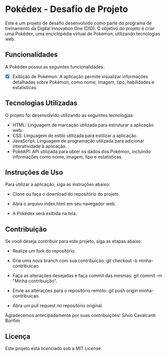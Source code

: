 # Pokédex - Desafio de Projeto

Este é um projeto de desafio desenvolvido como parte do programa de treinamento da Digital Innovation One (DIO). O objetivo do projeto é criar uma Pokédex, uma enciclopédia virtual de Pokémon, utilizando tecnologias web.
## Funcionalidades

 A Pokédex possui as seguintes funcionalidades:

 - [X] Exibição de Pokémon: A aplicação permite visualizar informações detalhadas sobre Pokémon, como nome, imagem, tipo, habilidades e estatísticas.

## Tecnologias Utilizadas

O projeto foi desenvolvido utilizando as seguintes tecnologias:

   - HTML: Linguagem de marcação utilizada para estruturar a aplicação web.
   - CSS: Linguagem de estilo utilizada para estilizar a aplicação.
   - JavaScript: Linguagem de programação utilizada para adicionar interatividade à aplicação.
   - PokéAPI: API utilizada para obter os dados dos Pokémon, incluindo informações como nome, imagem, tipo e estatísticas.

## Instruções de Uso

Para utilizar a aplicação, siga as instruções abaixo:

 - Clone ou faça o download do repositório do projeto.

 - Abra o arquivo index.html em seu navegador web.

 - A Pokédex será exibida na tela.

## Contribuição

Se você deseja contribuir para este projeto, siga as etapas abaixo:

 - Realize um fork do repositório.

 - Crie uma nova branch com sua contribuição: git checkout -b minha-contribuicao.

 - Faça as alterações desejadas e faça commit das mesmas: git commit -m "Minha contribuição".

 - Envie as alterações para o repositório remoto: git push origin minha-contribuicao.

 - Abra um pull request no repositório original.

Agradecemos antecipadamente por suas contribuições!
Silvio Cavalcanti Bonfim

## Licença

Este projeto está licenciado sob a MIT License.